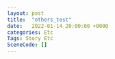 ```yaml
---
layout: post
title:  "others_test"
date:   2022-01-14 20:00:00 +0000
categories: Etc
Tags: Story Etc
SceneCode: []
---
```

